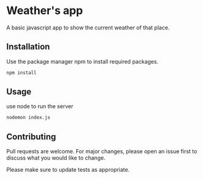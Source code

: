 # Weather's app

A basic javascript app to show the current weather of that place.

## Installation

Use the package manager npm to install required packages.

```bash
npm install
```

## Usage
use node to run the server 
```bash
nodemon index.js
```

## Contributing

Pull requests are welcome. For major changes, please open an issue first
to discuss what you would like to change.

Please make sure to update tests as appropriate.
